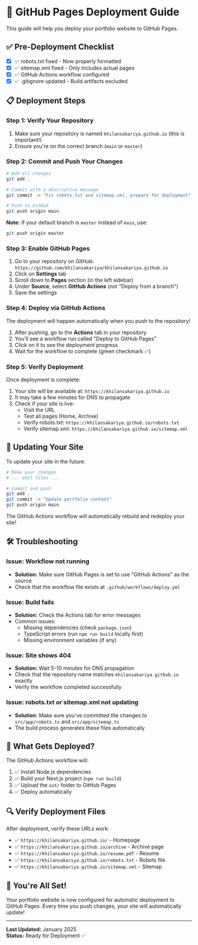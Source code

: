 # 🚀 GitHub Pages Deployment Guide

This guide will help you deploy your portfolio website to GitHub Pages.

## ✅ Pre-Deployment Checklist

- [x] ✅ robots.txt fixed - Now properly formatted
- [x] ✅ sitemap.xml fixed - Only includes actual pages
- [x] ✅ GitHub Actions workflow configured
- [x] ✅ .gitignore updated - Build artifacts excluded

## 📋 Deployment Steps

### Step 1: Verify Your Repository

1. Make sure your repository is named `khilansakariya.github.io` (this is important!)
2. Ensure you're on the correct branch (`main` or `master`)

### Step 2: Commit and Push Your Changes

```bash
# Add all changes
git add .

# Commit with a descriptive message
git commit -m "Fix robots.txt and sitemap.xml, prepare for deployment"

# Push to GitHub
git push origin main
```

**Note:** If your default branch is `master` instead of `main`, use:
```bash
git push origin master
```

### Step 3: Enable GitHub Pages

1. Go to your repository on GitHub: `https://github.com/khilansakariya/khilansakariya.github.io`
2. Click on **Settings** tab
3. Scroll down to **Pages** section (in the left sidebar)
4. Under **Source**, select **GitHub Actions** (not "Deploy from a branch")
5. Save the settings

### Step 4: Deploy via GitHub Actions

The deployment will happen automatically when you push to the repository!

1. After pushing, go to the **Actions** tab in your repository
2. You'll see a workflow run called "Deploy to GitHub Pages"
3. Click on it to see the deployment progress
4. Wait for the workflow to complete (green checkmark ✅)

### Step 5: Verify Deployment

Once deployment is complete:

1. Your site will be available at: `https://khilansakariya.github.io`
2. It may take a few minutes for DNS to propagate
3. Check if your site is live:
   - Visit the URL
   - Test all pages (Home, Archive)
   - Verify robots.txt: `https://khilansakariya.github.io/robots.txt`
   - Verify sitemap.xml: `https://khilansakariya.github.io/sitemap.xml`

## 🔄 Updating Your Site

To update your site in the future:

```bash
# Make your changes
# ... edit files ...

# Commit and push
git add .
git commit -m "Update portfolio content"
git push origin main
```

The GitHub Actions workflow will automatically rebuild and redeploy your site!

## 🛠️ Troubleshooting

### Issue: Workflow not running
- **Solution:** Make sure GitHub Pages is set to use "GitHub Actions" as the source
- Check that the workflow file exists at `.github/workflows/deploy.yml`

### Issue: Build fails
- **Solution:** Check the Actions tab for error messages
- Common issues:
  - Missing dependencies (check `package.json`)
  - TypeScript errors (run `npm run build` locally first)
  - Missing environment variables (if any)

### Issue: Site shows 404
- **Solution:** Wait 5-10 minutes for DNS propagation
- Check that the repository name matches `khilansakariya.github.io` exactly
- Verify the workflow completed successfully

### Issue: robots.txt or sitemap.xml not updating
- **Solution:** Make sure you've committed the changes to `src/app/robots.ts` and `src/app/sitemap.ts`
- The build process generates these files automatically

## 📁 What Gets Deployed?

The GitHub Actions workflow will:
1. ✅ Install Node.js dependencies
2. ✅ Build your Next.js project (`npm run build`)
3. ✅ Upload the `out/` folder to GitHub Pages
4. ✅ Deploy automatically

## 🔍 Verify Deployment Files

After deployment, verify these URLs work:
- ✅ `https://khilansakariya.github.io/` - Homepage
- ✅ `https://khilansakariya.github.io/archive` - Archive page
- ✅ `https://khilansakariya.github.io/resume.pdf` - Resume
- ✅ `https://khilansakariya.github.io/robots.txt` - Robots file
- ✅ `https://khilansakariya.github.io/sitemap.xml` - Sitemap

## 🎉 You're All Set!

Your portfolio website is now configured for automatic deployment to GitHub Pages. Every time you push changes, your site will automatically update!

---

**Last Updated:** January 2025  
**Status:** Ready for Deployment ✅

